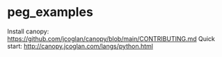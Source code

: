 # peg_examples

Install canopy: https://github.com/jcoglan/canopy/blob/main/CONTRIBUTING.md
Quick start: http://canopy.jcoglan.com/langs/python.html
